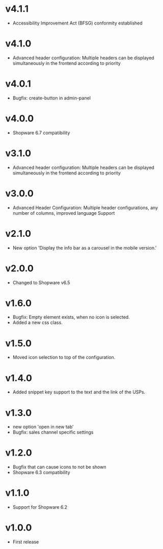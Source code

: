 # v4.1.1
- Accessibility Improvement Act (BFSG) conformity established

# v4.1.0
- Advanced header configuration: Multiple headers can be displayed simultaneously in the frontend according to priority

# v4.0.1
- Bugfix: create-button in admin-panel 

# v4.0.0
- Shopware 6.7 compatibility

# v3.1.0
- Advanced header configuration: Multiple headers can be displayed simultaneously in the frontend according to priority

# v3.0.0
- Advanced Header Configuration: Multiple header configurations, any number of columns, improved language Support

# v2.1.0
- New option 'Display the info bar as a carousel in the mobile version.'

# v2.0.0
- Changed to Shopware v6.5

# v1.6.0
- Bugfix: Empty <span> element exists, when no icon is selected.
- Added a new css class.

# v1.5.0
- Moved icon selection to top of the configuration.

# v1.4.0
- Added snippet key support to the text and the link of the USPs.

# v1.3.0
- new option 'open in new tab'
- Bugfix: sales channel specific settings

# v1.2.0
- Bugfix that can cause icons to not be shown
- Shopware 6.3 compatibility

# v1.1.0
- Support for Shopware 6.2

# v1.0.0
- First release
